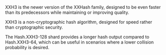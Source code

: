 XXH3 is the newer version of the XXHash family, designed to be even faster than its predecessors while maintaining or improving quality.

XXH3 is a non-cryptographic hash algorithm, designed for speed rather than cryptographic security.

The Hash.XXH3-128 shard provides a longer hash output compared to Hash.XXH3-64, which can be useful in scenarios where a lower collision probability is desired.